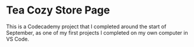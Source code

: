 # Tea Cozy Store Page
This is a Codecademy project that I completed around the start of September, as one of my first projects I completed on my own computer in VS Code.
